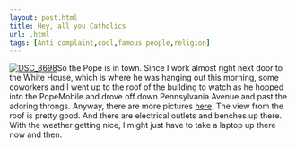 ```yaml
---
layout: post.html
title: Hey, all you Catholics
url: .html
tags: [Anti complaint,cool,famous people,religion]
---
```

[![DSC_8698](http://farm3.static.flickr.com/2235/2419352265_efb022ebc1_m.jpg)](http://www.flickr.com/photos/thetejon/2419352265/)So the Pope is in town. Since I work almost right next door to the White House, which is where he was hanging out this morning, some coworkers and I went up to the roof of the building to watch as he hopped into the PopeMobile and drove off down Pennsylvania Avenue and past the adoring throngs. Anyway, there are more pictures [here](http://www.flickr.com/photos/thetejon/sets/72157604576480602/). The view from the roof is pretty good. And there are electrical outlets and benches up there. With the weather getting nice, I might just have to take a laptop up there now and then.
